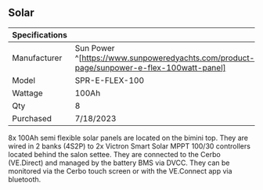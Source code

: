 ## Solar
| Specifications |  |
|---|---|
| Manufacturer | Sun Power ^[https://www.sunpoweredyachts.com/product-page/sunpower-e-flex-100watt-panel]  |
| Model | SPR-E-FLEX-100 | 
| Wattage | 100Ah |
| Qty | 8 |
| Purchased | 7/18/2023 |

8x 100Ah semi flexible solar panels are located on the bimini top. They are wired in 2 banks (4S2P) to 2x Victron Smart Solar MPPT 100/30 controllers located behind the salon settee. They are connected to the Cerbo (VE.Direct) and managed by the battery BMS via DVCC. They can be monitored via the Cerbo touch screen or with the VE.Connect app via bluetooth. 